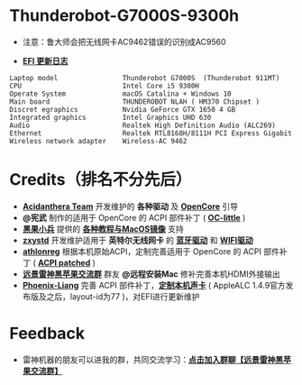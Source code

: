 # Thunderobot-G7000S-9300h

- 注意：鲁大师会把无线网卡AC9462错误的识别成AC9560

- **[EFI 更新日志](https://github.com/athlonreg/Thunderobot-G7000S-9300H/blob/master/Changelog.md)**

```
Laptop model                Thunderobot G7000S  (Thunderobot 911MT)
CPU                         Intel Core i5 9300H
Operate System              macOS Catalina + Windows 10 
Main board                  THUNDEROBOT NLAH ( HM370 Chipset )
Discret egraphics           Nvidia GeForce GTX 1650 4 GB
Integrated graphics         Intel Graphics UHD 630
Audio                       Realtek High Definition Audio (ALC269) 
Ethernet                    Realtek RTL8168H/8111H PCI Express Gigabit 
Wireless network adapter    Wireless-AC 9462 
```

# Credits（排名不分先后）

- **[Acidanthera Team](https://github.com/acidanthera)** 开发维护的 **各种驱动** 及 **[OpenCore](https://github.com/acidanthera/OpenCorePkg)** 引导
- **@宪武** 制作的适用于 OpenCore 的 ACPI 部件补丁 ( **[OC-little](https://github.com/acidanthera/OpenCorePkg)** )
- **[黑果小兵](https://github.com/daliansky)** 提供的 **[各种教程与MacOS镜像](https://blog.daliansky.net)** 支持
- **[zxystd](https://github.com/zxystd)** 开发维护适用于 **英特尔无线网卡** 的 **[蓝牙驱动](https://github.com/zxystd/IntelBluetoothFirmware)** 和 **[WIFI驱动](https://github.com/zxystd/itlwm)**
- **[athlonreg](https://github.com/athlonreg)** 根据本机原始ACPI，定制完善适用于 OpenCore 的 ACPI 部件补丁 ( **[ACPI patched](https://github.com/athlonreg/Thunderobot-G7000S-9300H/tree/master/CLOVER/CLOVER/ACPI/patched)** )
- **[远景雷神黑苹果交流群](https://jq.qq.com/?_wv=1027&k=zco1Qd9e)** 群友 **@远程安装Mac** 修补完善本机HDMI外接输出
- **[Phoenix-Liang](https://github.com/Phoenix-Liang)** 完善 ACPI 部件补丁，**[定制本机声卡](https://github.com/acidanthera/AppleALC/releases/1.4.9)** ( AppleALC 1.4.9官方发布版及之后，layout-id为77 )，对EFI进行更新维护


# Feedback

- 雷神机器的朋友可以进我的群，共同交流学习：**[点击加入群聊【远景雷神黑苹果交流群】](https://jq.qq.com/?_wv=1027&k=zco1Qd9e)**

